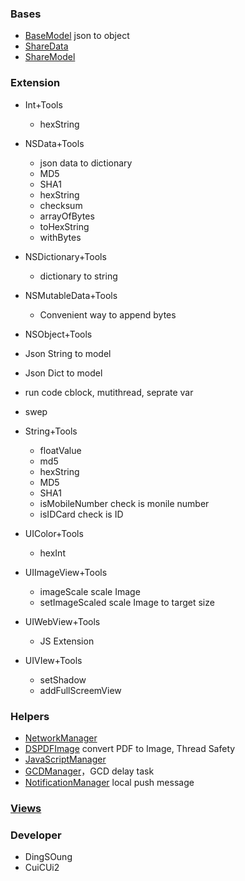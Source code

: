 
### Bases

* [BaseModel](/Bases/BaseModel.m) json to object
* [ShareData](/Bases/ShareData.swift)
* [ShareModel](/Bases/ShareModel.swift)

### Extension

* Int+Tools
  * hexString

* NSData+Tools   
  * json data to dictionary
  * MD5
  * SHA1
  * hexString
  * checksum
  * arrayOfBytes
  * toHexString
  * withBytes

* NSDictionary+Tools
  * dictionary to string

* NSMutableData+Tools
  * Convenient way to append bytes

* NSObject+Tools
 * Json String to model
 * Json Dict to model
 * run code cblock, mutithread, seprate var
 * swep

* String+Tools
  * floatValue
  * md5
  * hexString
  * MD5
  * SHA1
  * isMobileNumber check is monile number
  * isIDCard check is ID

* UIColor+Tools
  * hexInt

* UIImageView+Tools
  * imageScale  scale Image
  * setImageScaled scale Image to target size

* UIWebView+Tools
  * JS Extension

* UIVIew+Tools
  * setShadow
  * addFullScreemView

### Helpers
* [NetworkManager](/Helpers/NetworkManager.m)
* [DSPDFImage](/Helper/DSPDFImage.h) convert PDF to Image, Thread Safety
* [JavaScriptManager](/Helpers/JavaScriptManager.swift)
* [GCDManager](/Helpers/GCDManager.swift)，GCD delay task
* [NotificationManager](/Helper/NotificationManager.swift) local push message

<!--
* [QiniuManager](/Helper/QiniuManager.swift) Qiniu Cloud
* [UMengSocial](/Helper/UMSocialManager.swift)
* [UMAnalytics](/Helper/UMAnalyticsManager.swift)
-->

### [Views](/Views)


### Developer
 * DingSOung
 * CuiCUi2
 
 <!--
 测试一下下
 -->

<!--
#### Controllers
* ReactiveCocoa signal，spirit，filter，combine，MVVM Mode

#### Demo Views
* PieChatView[/_Sections/PublicViews/PieChatView.m] via CGLayer

#### Common Controllers & Views
* AlbumViewController

####Extersion

### TODO

* conversion super init
* -->
